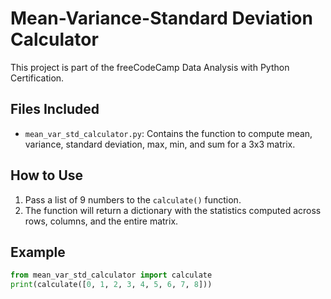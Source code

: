 # Mean-Variance-Standard Deviation Calculator

This project is part of the freeCodeCamp Data Analysis with Python Certification.

## Files Included

- `mean_var_std_calculator.py`: Contains the function to compute mean, variance, standard deviation, max, min, and sum for a 3x3 matrix.

## How to Use

1. Pass a list of 9 numbers to the `calculate()` function.
2. The function will return a dictionary with the statistics computed across rows, columns, and the entire matrix.

## Example

```python
from mean_var_std_calculator import calculate
print(calculate([0, 1, 2, 3, 4, 5, 6, 7, 8]))
```